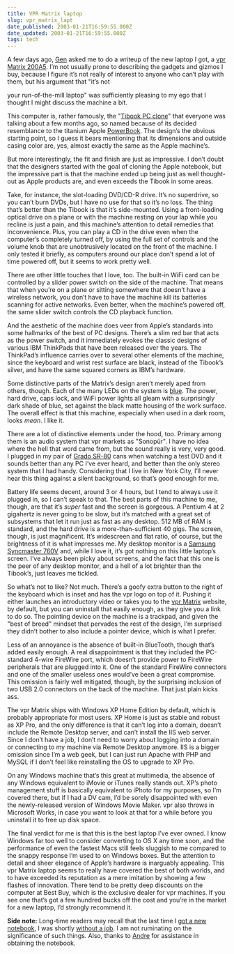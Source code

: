 ```yaml
---
title: VPR Matrix laptop
slug: vpr_matrix_lapt
date_published: 2003-01-21T16:59:55.000Z
date_updated: 2003-01-21T16:59:55.000Z
tags: tech
---
```


A few days ago, [Gen](http://www.kanai.net/weblog/) asked me to do a writeup of the new laptop I got, a [vpr Matrix 200A5](http://www.vprmatrix.com/products_notebook_200A5.asp). I’m not usually prone to describing the gadgets and gizmos I buy, because I figure it’s not really of interest to anyone who can’t play with them, but his argument that "it’s not

your run-of-the-mill laptop" was sufficiently pleasing to my ego that I thought I might discuss the machine a bit.

This computer is, rather famously, the "[Tibook PC clone](http://www.cnet.com/techtrends/0-6014-7-20573465.html)" that everyone was talking about a few months ago, so named because of its decided resemblance to the titanium Apple [PowerBook](http://www.apple.com/powerbook/index15.html). The design’s the obvious starting point, so I guess it bears mentioning that its dimensions and outside casing color are, yes, almost exactly the same as the Apple machine’s.

But more interestingly, the fit and finish are just as impressive. I don’t doubt that the designers started with the goal of cloning the Apple notebook, but the impressive part is that the machine ended up being just as well thought-out as Apple products are, and even exceeds the Tibook in some areas.

Take, for instance, the slot-loading DVD/CD-R drive. It’s no superdrive, so you can’t burn DVDs, but I have no use for that so it’s no loss. The thing that’s better than the Tibook is that it’s side-mounted. Using a front-loading optical drive on a plane or with the machine resting on your lap while you recline is just a pain, and this machine’s attention to detail remedies that inconvenience. Plus, you can play a CD in the drive even when the computer’s completely turned off, by using the full set of controls and the volume knob that are unobtrusively located on the front of the machine. I only tested it briefly, as computers around our place don’t spend a lot of time powered off, but it seems to work pretty well.

There are other little touches that I love, too. The built-in WiFi card can be controlled by a slider power switch on the side of the machine. That means that when you’re on a plane or sitting somewhere that doesn’t have a wireless network, you don’t have to have the machine kill its batteries scanning for active networks. Even better, when the machine’s powered off, the same slider switch controls the CD playback function.

And the aesthetic of the machine does veer from Apple’s standards into some hallmarks of the best of PC designs. There’s a slim red bar that acts as the power switch, and it immediately evokes the classic designs of various IBM ThinkPads that have been released over the years. The ThinkPad’s influence carries over to several other elements of the machine, since the keyboard and wrist rest surface are black, instead of the Tibook’s silver, and have the same squared corners as IBM’s hardware.

Some distinctive parts of the Matrix’s design aren’t merely aped from others, though. Each of the many LEDs on the system is [blue](http://www.business2.com/articles/mag/0,1640,44549,FF.html). The power, hard drive, caps lock, and WiFi power lights all gleam with a surprisingly dark shade of blue, set against the black matte housing of the work surface. The overall effect is that this machine, especially when used in a dark room, looks *mean*. I like it.

There are a lot of distinctive elements under the hood, too. Primary among them is an audio system that vpr markets as "Sonopür". I have no idea where the hell that word came from, but the sound really is very, very good. I plugged in my pair of [Grado SR-80](http://www.gradolabs.com/product_pages/sr80.htm) cans when watching a test DVD and it sounds better than any PC I’ve ever heard, and better than the only stereo system that I had handy. Considering that I live in New York City, I’ll never hear this thing against a silent background, so that’s good enough for me.

Battery life seems decent, around 3 or 4 hours, but I tend to always use it plugged in, so I can’t speak to that. The best parts of this machine to me, though, are that it’s *super* fast and the screen is gorgeous. A Pentium 4 at 2 gigahertz is never going to be slow, but it’s matched with a great set of subsystems that let it run just as fast as any desktop. 512 MB of RAM is standard, and the hard drive is a more-than-sufficient 40 gigs. The screen, though, is just magnificent. It’s widescreen and flat ratio, of course, but the brightness of it is what impresses me. My desktop monitor is a [Samsung Syncmaster 760V](http://samsungusa.com/cgi-bin/nabc/product/b2c_product_detail.jsp?prod_id=760v-Ivory) and, while I love it, it’s got nothing on this little laptop’s screen. I’ve always been picky about screens, and the fact that this one is the peer of any desktop monitor, and a hell of a lot brighter than the Tibook’s, just leaves me tickled.

So what’s not to like? Not much. There’s a goofy extra button to the right of the keyboard which is inset and has the vpr logo on top of it. Pushing it either launches an introductory video or takes you to the [vpr Matrix](http://www.vprmatrix.com/) website, by default, but you can uninstall that easily enough, as they give you a link to do so. The pointing device on the machine is a trackpad, and given the "best of breed" mindset that pervades the rest of the design, I’m surprised they didn’t bother to also include a pointer device, which is what I prefer.

Less of an annoyance is the absence of built-in BlueTooth, though that’s added easily enough. A real disappointment is that they included the PC-standard 4-wire FireWire port, which doesn’t provide power to FireWire peripherals that are plugged into it. One of the standard FireWire connectors and one of the smaller useless ones would’ve been a great compromise. This omission is fairly well mitigated, though, by the surprising inclusion of two USB 2.0 connectors on the back of the machine. That just plain kicks ass.

The vpr Matrix ships with Windows XP Home Edition by default, which is probably appropriate for most users. XP Home is just as stable and robust as XP Pro, and the only difference is that it can’t log into a domain, doesn’t include the Remote Desktop server, and can’t install the IIS web server. Since I don’t have a job, I don’t need to worry about logging into a domain or connecting to my machine via Remote Desktop anymore. IIS is a bigger omission since I’m a web geek, but I can just run Apache with PHP and MySQL if I don’t feel like reinstalling the OS to upgrade to XP Pro.

On any Windows machine that’s this great at multimedia, the absence of any Windows equivalent to iMovie or iTunes really stands out. XP’s photo management stuff is basically equivalent to iPhoto for my purposes, so I’m covered there, but if I had a DV cam, I’d be sorely disappointed with even the newly-released version of Windows Movie Maker. vpr also throws in Microsoft Works, in case you want to look at that for a while before you uninstall it to free up disk space.

The final verdict for me is that this is the best laptop I’ve ever owned. I know Windows far too well to consider converting to OS X any time soon, and the performance of even the fastest Macs still feels sluggish to me compared to the snappy response I’m used to on Windows boxes. But the attention to detail and sheer elegance of Apple’s hardware is inarguably appealing. This vpr Matrix laptop seems to really have covered the best of both worlds, and to have exceeded its reputation as a mere imitation by showing a few flashes of innovation. There tend to be pretty deep discounts on the computer at Best Buy, which is the exclusive dealer for vpr machines. If you see one that’s got a few hundred bucks off the cost and you’re in the market for a new laptop, I’d strongly recommend it.

**Side note:** Long-time readers may recall that the last time I [got a new notebook](http://www.dashes.com/anil/index.php?archives/002198.php), I was shortly [without a job](http://www.dashes.com/anil/index.php?archives/002127.php). I am not ruminating on the significance of such things. Also, thanks to [Andre](http://www.torrez.org) for assistance in obtaining the notebook.
